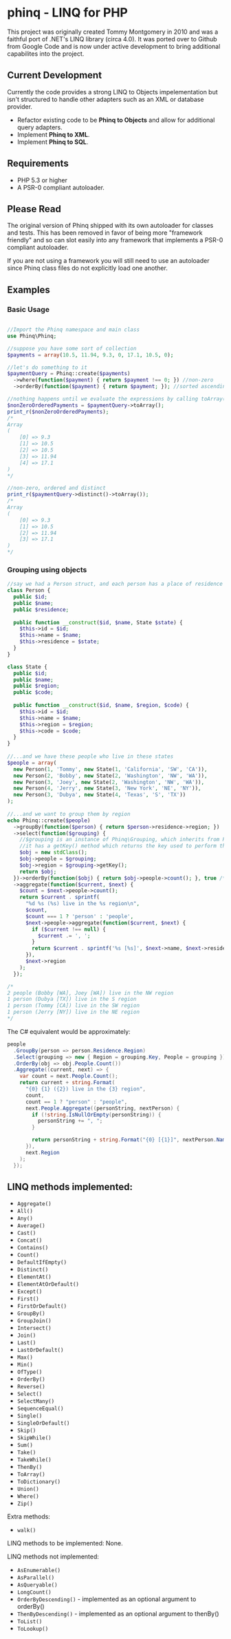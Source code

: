 # phinq - LINQ for PHP

This project was originally created Tommy Montgomery in 2010 and was a faithful port of .NET's LINQ library (circa 4.0). It was ported over to Github from Google Code and is now under active development to bring additional capabilites into the project.

## Current Development ##

Currently the code provides a strong LINQ to Objects impelementation but isn't structured to handle other adapters such as an XML or database provider.

- Refactor existing code to be **Phinq to Objects** and allow for additional query adapters.
- Implement **Phinq to XML**.
- Implement **Phinq to SQL**.


## Requirements

* PHP 5.3 or higher
* A PSR-0 compliant autoloader.

## Please Read

The original version of Phinq shipped with its own autoloader for classes and tests. This has been removed in favor of being more "framework friendly" and so can slot easily into any framework that implements a PSR-0 compliant autoloader.

If you are not using a framework you will still need to use an autoloader since Phinq class files do not explicitly load one another.


## Examples

### Basic Usage
```php

//Import the Phinq namespace and main class
use Phinq\Phinq;

//suppose you have some sort of collection
$payments = array(10.5, 11.94, 9.3, 0, 17.1, 10.5, 0);

//let's do something to it
$paymentQuery = Phinq::create($payments)
  ->where(function($payment) { return $payment !== 0; }) //non-zero
  ->orderBy(function($payment) { return $payment; }); //sorted ascending

//nothing happens until we evaluate the expressions by calling toArray()
$nonZeroOrderedPayments = $paymentQuery->toArray();
print_r($nonZeroOrderedPayments);
/*
Array
(
    [0] => 9.3
    [1] => 10.5
    [2] => 10.5
    [3] => 11.94
    [4] => 17.1
)
*/

//non-zero, ordered and distinct
print_r($paymentQuery->distinct()->toArray());
/*
Array
(
    [0] => 9.3
    [1] => 10.5
    [2] => 11.94
    [3] => 17.1
)
*/
```

### Grouping using objects
```php
//say we had a Person struct, and each person has a place of residence
class Person {
  public $id;
  public $name;
  public $residence;
  
  public function __construct($id, $name, State $state) {
    $this->id = $id;
    $this->name = $name;
    $this->residence = $state;
  }
}

class State {
  public $id;
  public $name;
  public $region;
  public $code;
  
  public function __construct($id, $name, $region, $code) {
    $this->id = $id;
    $this->name = $name;
    $this->region = $region;
    $this->code = $code;
  }
}
  
//...and we have these people who live in these states
$people = array(
  new Person(1, 'Tommy', new State(1, 'California', 'SW', 'CA')),
  new Person(2, 'Bobby', new State(2, 'Washington', 'NW', 'WA')),
  new Person(3, 'Joey', new State(2, 'Washington', 'NW', 'WA')),
  new Person(4, 'Jerry', new State(3, 'New York', 'NE', 'NY')),
  new Person(3, 'Dubya', new State(4, 'Texas', 'S', 'TX'))
);
  
//...and we want to group them by region
echo Phinq::create($people)
  ->groupBy(function($person) { return $person->residence->region; })
  ->select(function($grouping) { 
    //$grouping is an instance of Phinq\Grouping, which inherits from Phinq
    //it has a getKey() method which returns the key used to perform the grouping
    $obj = new stdClass();
    $obj->people = $grouping;
    $obj->region = $grouping->getKey();
    return $obj;
  })->orderBy(function($obj) { return $obj->people->count(); }, true /* descending */)
  ->aggregate(function($current, $next) { 
    $count = $next->people->count();
    return $current . sprintf(
      "%d %s (%s) live in the %s region\n",
      $count,
      $count === 1 ? 'person' : 'people',
      $next->people->aggregate(function($current, $next) {
        if ($current !== null) {
          $current .= ', ';
        }
        return $current . sprintf('%s [%s]', $next->name, $next->residence->code);
      }),
      $next->region
    );
  });

/*
2 people (Bobby [WA], Joey [WA]) live in the NW region
1 person (Dubya [TX]) live in the S region
1 person (Tommy [CA]) live in the SW region
1 person (Jerry [NY]) live in the NE region
*/
```

The C# equivalent would be approximately:

```c#
people
  .GroupBy(person => person.Residence.Region)
  .Select(grouping => new { Region = grouping.Key, People = grouping })
  .OrderBy(obj => obj.People.Count())
  .Aggregate((current, next) => {
    var count = next.People.Count();
    return current + string.Format(
      "{0} {1} ({2}) live in the {3} region",
      count,
      count == 1 ? "person" : "people",
      next.People.Aggregate((personString, nextPerson) {
        if (!string.IsNullOrEmpty(personString)) {
          personString += ", ";
        }

        return personString + string.Format("{0} [{1}]", nextPerson.Name, nextPerson.Residence.Code);
      }),
      next.Region
    );
  });
```

## LINQ methods implemented:

* `Aggregate()`
* `All()`
* `Any()`
* `Average()`
* `Cast()`
* `Concat()`
* `Contains()`
* `Count()`
* `DefaultIfEmpty()`
* `Distinct()`
* `ElementAt()`
* `ElementAtOrDefault()`
* `Except()`
* `First()`
* `FirstOrDefault()`
* `GroupBy()`
* `GroupJoin()`
* `Intersect()`
* `Join()`
* `Last()`
* `LastOrDefault()`
* `Max()`
* `Min()`
* `OfType()`
* `OrderBy()`
* `Reverse()`
* `Select()`
* `SelectMany()`
* `SequenceEqual()`
* `Single()`
* `SingleOrDefault()`
* `Skip()`
* `SkipWhile()`
* `Sum()`
* `Take()`
* `TakeWhile()`
* `ThenBy()`
* `ToArray()`
* `ToDictionary()`
* `Union()`
* `Where()`
* `Zip()` 

Extra methods:

* `walk()` 

LINQ methods to be implemented: None.

LINQ methods not implemented:

* `AsEnumerable()`
* `AsParallel()`
* `AsQueryable()`
* `LongCount()`
* `OrderByDescending()` - implemented as an optional argument to orderBy()
* `ThenByDescending()` - implemented as an optional argument to thenBy()
* `ToList()`
* `ToLookup()` 

